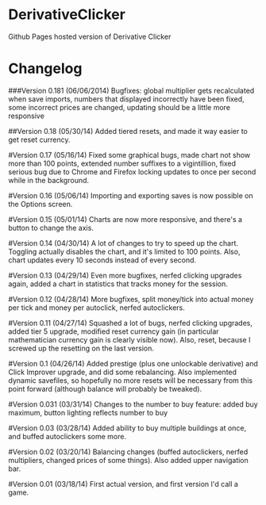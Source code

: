 DerivativeClicker
=================

Github Pages hosted version of Derivative Clicker


Changelog
=========

###Version 0.181 (06/06/2014)
Bugfixes: global multiplier gets recalculated when save imports, numbers that displayed incorrectly have been fixed, some incorrect prices are changed, updating should be a little more responsive

##Version 0.18 (05/30/14)
Added tiered resets, and made it way easier to get reset currency.

#Version 0.17 (05/16/14)
Fixed some graphical bugs, made chart not show more than 100 points, extended number suffixes to a vigintillion, fixed serious bug due to Chrome and Firefox locking updates to once per second while in the background.

#Version 0.16 (05/06/14)
Importing and exporting saves is now possible on the Options screen.

#Version 0.15 (05/01/14)
Charts are now more responsive, and there's a button to change the axis.

#Version 0.14 (04/30/14)
A lot of changes to try to speed up the chart. Toggling actually disables the chart, and it's limited to 100 points. Also, chart updates every 10 seconds instead of every second.

#Version 0.13 (04/29/14)
Even more bugfixes, nerfed clicking upgrades again, added a chart in statistics that tracks money for the session.

#Version 0.12 (04/28/14)
More bugfixes, split money/tick into actual money per tick and money per autoclick, nerfed autoclickers.

#Version 0.11 (04/27/14)
Squashed a lot of bugs, nerfed clicking upgrades, added tier 5 upgrade, modified reset currency gain (in particular mathematician currency gain is clearly visible now). Also, reset, because I screwed up the resetting on the last version.

#Version 0.1 (04/26/14)
Added prestige (plus one unlockable derivative) and Click Improver upgrade, and did some rebalancing. Also implemented dynamic savefiles, so hopefully no more resets will be necessary from this point forward (although balance will probably be tweaked).

#Version 0.031 (03/31/14)
Changes to the number to buy feature: added buy maximum, button lighting reflects number to buy

#Version 0.03 (03/28/14)
Added ability to buy multiple buildings at once, and buffed autoclickers some more.

#Version 0.02 (03/20/14)
Balancing changes (buffed autoclickers, nerfed multipliers, changed prices of some things). Also added upper navigation bar.

#Version 0.01 (03/18/14)
First actual version, and first version I'd call a game.
